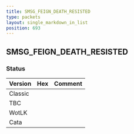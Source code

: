 ```yaml
---
title: SMSG_FEIGN_DEATH_RESISTED
type: packets
layout: single_markdown_in_list
position: 693
---
```


## SMSG_FEIGN_DEATH_RESISTED

### Status

Version | Hex | Comment
---------- | ---------- | ---------- 
Classic |  |  
TBC |  |  
WotLK |  |  
Cata |  |  
